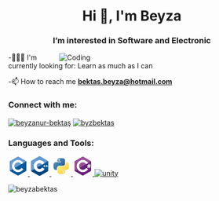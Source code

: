 <h1 align="center">Hi 👋, I'm Beyza</h1>
<h3 align="center">I’m interested in Software and Electronic</h3>
<img align="right" alt="Coding" width="400" src="https://media.giphy.com/media/7NoNw4pMNTvgc/giphy.gif">

-👩🏻‍💻 I'm currently looking for: Learn as much as I can

-📫 How to reach me **bektas.beyza@hotmail.com**

<h3 align="left">Connect with me:</h3>
<p align="left">
<a href="https://linkedin.com/in/beyzanur-bektaş" target="blank"><img align="center" src="https://raw.githubusercontent.com/rahuldkjain/github-profile-readme-generator/master/src/images/icons/Social/linked-in-alt.svg" alt="beyzanur-bektaş" height="30" width="40" /></a>
<a href="https://instagram.com/byzbektas" target="blank"><img align="center" src="https://raw.githubusercontent.com/rahuldkjain/github-profile-readme-generator/master/src/images/icons/Social/instagram.svg" alt="byzbektas" height="30" width="40" /></a>
</p>

<h3 align="left">Languages and Tools:</h3>
<p align="left"> <a href="https://www.cprogramming.com/" target="_blank" rel="noreferrer"> <img src="https://raw.githubusercontent.com/devicons/devicon/master/icons/c/c-original.svg" alt="c" width="40" height="40"/> </a> <a href="https://www.w3schools.com/cpp/" target="_blank" rel="noreferrer"> <img src="https://raw.githubusercontent.com/devicons/devicon/master/icons/cplusplus/cplusplus-original.svg" alt="cplusplus" width="40" height="40"/> </a> <a href="https://www.python.org" target="_blank" rel="noreferrer"> <img src="https://raw.githubusercontent.com/devicons/devicon/master/icons/python/python-original.svg" alt="python" width="40" height="40"/> </a> <a
<p align="left"> <a href="https://www.w3schools.com/cs/" target="_blank" rel="noreferrer"> <img src="https://raw.githubusercontent.com/devicons/devicon/master/icons/csharp/csharp-original.svg" alt="csharp" width="40" height="40"/> </a> <a href="https://unity.com/" target="_blank" rel="noreferrer"> <img src="https://www.vectorlogo.zone/logos/unity3d/unity3d-icon.svg" alt="unity" width="40" height="40"/> </a> </p>
<p><img align="center" src="https://github-readme-stats.vercel.app/api/top-langs?username=beyzabektas&show_icons=true&locale=en&layout=compact" alt="beyzabektas" /></p>

